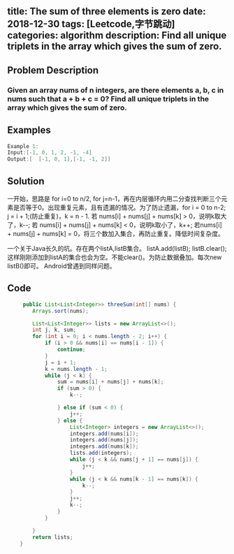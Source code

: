 title: The sum of three elements is zero
date: 2018-12-30
tags: [Leetcode,字节跳动]
categories: algorithm
description: Find all unique triplets in the array which gives the sum of zero.
---
## Problem Description
  ### Given an array nums of n integers, are there elements a, b, c in nums such that a + b + c = 0? Find all unique triplets in the array which gives the sum of zero.
 ## Examples
``` java
Example 1:
Input:[-1, 0, 1, 2, -1, -4]
Output:[  [-1, 0, 1],[-1, -1, 2]]
```

## Solution
   一开始，思路是   for i=0 to n/2,    	 for j=n-1，再在内层循环内用二分查找判断三个元素是否等于0。出现重复元素，且有遗漏的情况。为了防止遗漏，for i = 0 to n-2;  j = i + 1;(防止重复)，k = n - 1.
   若 nums[i] + nums[j] + nums[k] > 0，说明k取大了，k--;
   若 nums[i] + nums[j] + nums[k] < 0，说明k取小了，k++;
   若nums[i] + nums[j] + nums[k] = 0，将三个数加入集合，再防止重复。降低时间复杂度。
   
   一个关于Java长久的坑。存在两个listA,listB集合。 listA.add(listB); listB.clear();这样刚刚添加到listA的集合也会为空。不能clear()。为防止数据叠加。每次new listB()即可。 Android曾遇到同样问题。
## Code

```java
     public List<List<Integer>> threeSum(int[] nums) {
        Arrays.sort(nums);

        List<List<Integer>> lists = new ArrayList<>();
        int j, k, sum;
        for (int i = 0; i < nums.length - 2; i++) {
            if (i > 0 && nums[i] == nums[i - 1]) {
                continue;
            }
            j = i + 1;
            k = nums.length - 1;
            while (j < k) {
                sum = nums[i] + nums[j] + nums[k];
                if (sum > 0) {
                    k--;

                } else if (sum < 0) {
                    j++;
                } else {
                    List<Integer> integers = new ArrayList<>();
                    integers.add(nums[i]);
                    integers.add(nums[j]);
                    integers.add(nums[k]);
                    lists.add(integers);
                    while (j < k && nums[j + 1] == nums[j]) {
                        j++;
                    }
                    while (j < k && nums[k - 1] == nums[k]) {
                        k--;
                    }
                    j++;
                    k--;
                }
            }

        }
        return lists;
    }

```